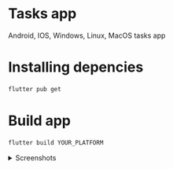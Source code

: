 # Tasks app
Android, IOS, Windows, Linux, MacOS tasks app

# Installing depencies
```bash
flutter pub get
```

# Build app
```bash
flutter build YOUR_PLATFORM
```

<details>
<summary>Screenshots</summary>

<img src="images/img_1.png">
<img src="images/img_2.png">
<img src="images/img_3.png">

</details>
